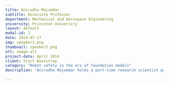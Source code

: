 ```yaml
---
title: Anirudha Majumdar
subtitle: Associate Professor
department: Mechanical and Aerospace Engineering
university: Princeton University
layout: default
modal-id: 2
date: 2014-07-17
img: speaker2.png
thumbnail: speaker2.png
alt: image-alt
project-date: April 2014
client: Start Bootstrap
category: "Robot safety in the era of foundation models"
description: "Anirudha Majumdar holds a part-time research scientist position at Google DeepMind in Princeton. Majumdar received a Ph.D. in Electrical Engineering and Computer Science from the Massachusetts Institute of Technology in 2016, and a B.S.E. in Mechanical Engineering and Mathematics from the University of Pennsylvania in 2011. Subsequently, he was a postdoctoral scholar at Stanford University from 2016 to 2017 at the Autonomous Systems Lab in the Aeronautics and Astronautics department. He is a recipient of the Sloan Fellowship, ONR Young Investigator Program (YIP) award, NSF CAREER award, Google Faculty Research Award (twice), Amazon Research Award (twice), Young Faculty Researcher Award from the Toyota Research Institute, Best Student Paper Award (as advisor) at the Conference on Robot Learning (CoRL), Paper of the Year Award from the International Journal of Robotics Research (IJRR), Best Conference Paper Award at the International Conference on Robotics and Automation (ICRA), Alfred Rheinstein Faculty Award (Princeton), and the Excellence in Teaching Award (Princeton SEAS)."

---
```

